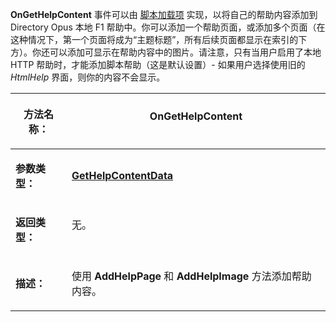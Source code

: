 **OnGetHelpContent** 事件可以由 [脚本加载项](/Manual/scripting/script_add-ins/README.zh.md) 实现，以将自己的帮助内容添加到 Directory Opus 本地 F1 帮助中。你可以添加一个帮助页面，或添加多个页面（在这种情况下，第一个页面将成为“主题标题”，所有后续页面都显示在索引的下方）。你还可以添加可显示在帮助内容中的图片。请注意，只有当用户启用了本地 HTTP 帮助时，才能添加脚本帮助（这是默认设置）- 如果用户选择使用旧的 *HtmlHelp* 界面，则你的内容不会显示。

<table>
<thead><tr><th>

**方法名称：**</th><th>
OnGetHelpContent
</th></tr></thead><tbody><tr><td>

**参数类型：**</td><td>

**[GetHelpContentData](../scripting_objects/gethelpcontentdata.zh.md)**
</td></tr><tr><td>

**返回类型：**</td><td>
无。
</td></tr><tr><td>

**描述：**</td><td>

使用 **AddHelpPage** 和 **AddHelpImage** 方法添加帮助内容。
</td></tr></tbody>
</table>
